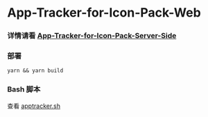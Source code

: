 # App-Tracker-for-Icon-Pack-Web 

### 详情请看 [App-Tracker-for-Icon-Pack-Server-Side](https://github.com/Oblatum/App-Tracker-for-Icon-Pack-Server-Side)

### 部署
`yarn && yarn build`

### Bash 脚本
查看 [apptracker.sh](https://github.com/Oblatum/App-Tracker-for-Icon-Pack-Web/blob/main/src/apptracker.sh)

